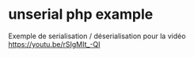 # unserial php example

Exemple de serialisation / déserialisation pour la vidéo https://youtu.be/rSIgMIt_-QI

